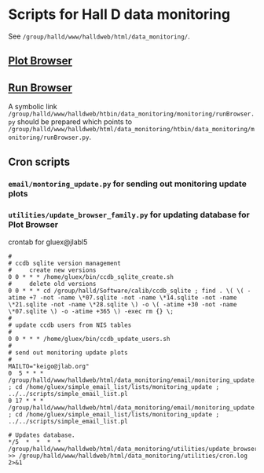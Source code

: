 # Scripts for Hall D data monitoring

See `/group/halld/www/halldweb/html/data_monitoring/`.

## [Plot Browser](https://halldweb.jlab.org/data_monitoring/Plot_Browser.html)

## [Run Browser](https://halldweb.jlab.org/cgi-bin/data_monitoring/monitoring/runBrowser.py)

A symbolic link `/group/halld/www/halldweb/htbin/data_monitoring/monitoring/runBrowser.py` should be prepared which points to `/group/halld/www/halldweb/html/data_monitoring/htbin/data_monitoring/monitoring/runBrowser.py`.

## Cron scripts
### `email/montoring_update.py` for sending out monitoring update plots
### `utilities/update_browser_family.py` for updating database for Plot Browser

crontab for gluex@jlabl5

```
#
# ccdb sqlite version management
#     create new versions
0 0 * * * /home/gluex/bin/ccdb_sqlite_create.sh 
#     delete old versions
0 0 * * * cd /group/halld/Software/calib/ccdb_sqlite ; find . \( \( -atime +7 -not -name \*07.sqlite -not -name \*14.sqlite -not -name \*21.sqlite -not -name \*28.sqlite \) -o \( -atime +30 -not -name \*07.sqlite \) -o -atime +365 \) -exec rm {} \;
#
# update ccdb users from NIS tables
#
0 0 * * * /home/gluex/bin/ccdb_update_users.sh
#
# send out monitoring update plots
#
MAILTO="keigo@jlab.org"
0  5 * * * /group/halld/www/halldweb/html/data_monitoring/email/monitoring_update.py ; cd /home/gluex/simple_email_list/lists/monitoring_update ; ../../scripts/simple_email_list.pl
0 17 * * * /group/halld/www/halldweb/html/data_monitoring/email/monitoring_update.py ; cd /home/gluex/simple_email_list/lists/monitoring_update ; ../../scripts/simple_email_list.pl

# Updates database.
*/5  *  *  *  *  /group/halld/www/halldweb/html/data_monitoring/utilities/update_browser_family.py >> /group/halld/www/halldweb/html/data_monitoring/utilities/cron.log 2>&1
```
